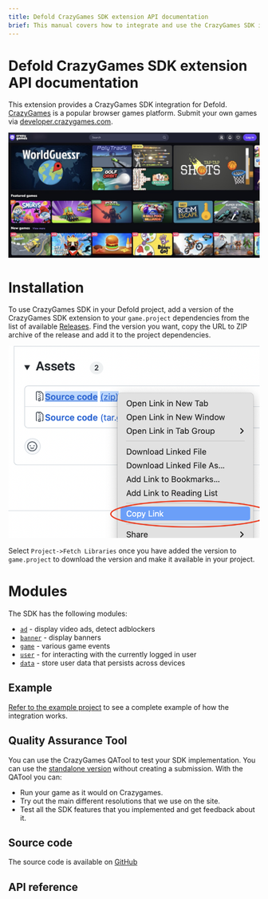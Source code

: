 ```yaml
---
title: Defold CrazyGames SDK extension API documentation
brief: This manual covers how to integrate and use the CrazyGames SDK in Defold.
---
```


# Defold CrazyGames SDK extension API documentation

This extension provides a CrazyGames SDK integration for Defold. [CrazyGames](https://www.crazygames.com/) is a popular browser games platform. Submit your own games via [developer.crazygames.com](https://developer.crazygames.com/).


![CrazyGames.com landing page](crazygames.jpg)

# Installation
To use CrazyGames SDK in your Defold project, add a version of the CrazyGames SDK extension to your `game.project` dependencies from the list of available [Releases](https://github.com/defold/extension-crazygames/releases). Find the version you want, copy the URL to ZIP archive of the release and add it to the project dependencies.

![](add-dependency.png)

Select `Project->Fetch Libraries` once you have added the version to `game.project` to download the version and make it available in your project.

# Modules

The SDK has the following modules:

* [`ad`](ad) - display video ads, detect adblockers
* [`banner`](banner) - display banners
* [`game`](game) - various game events
* [`user`](user) - for interacting with the currently logged in user
* [`data`](data) - store user data that persists across devices


## Example

[Refer to the example project](https://github.com/defold/extension-crazygames/blob/master/example/crazygames.gui_script) to see a complete example of how the integration works.


## Quality Assurance Tool

You can use the CrazyGames QATool to test your SDK implementation. You can use the [standalone version](https://developer.crazygames.com/qatool) without creating a submission. With the QATool you can:

* Run your game as it would on Crazygames.
* Try out the main different resolutions that we use on the site.
* Test all the SDK features that you implemented and get feedback about it.

## Source code

The source code is available on [GitHub](https://github.com/defold/extension-crazygames)


## API reference
